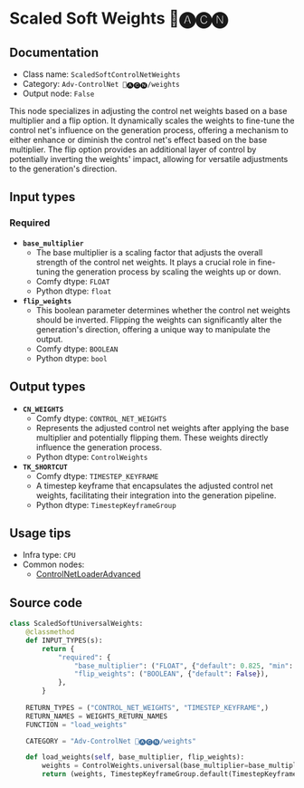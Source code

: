 # Scaled Soft Weights 🛂🅐🅒🅝
## Documentation
- Class name: `ScaledSoftControlNetWeights`
- Category: `Adv-ControlNet 🛂🅐🅒🅝/weights`
- Output node: `False`

This node specializes in adjusting the control net weights based on a base multiplier and a flip option. It dynamically scales the weights to fine-tune the control net's influence on the generation process, offering a mechanism to either enhance or diminish the control net's effect based on the base multiplier. The flip option provides an additional layer of control by potentially inverting the weights' impact, allowing for versatile adjustments to the generation's direction.
## Input types
### Required
- **`base_multiplier`**
    - The base multiplier is a scaling factor that adjusts the overall strength of the control net weights. It plays a crucial role in fine-tuning the generation process by scaling the weights up or down.
    - Comfy dtype: `FLOAT`
    - Python dtype: `float`
- **`flip_weights`**
    - This boolean parameter determines whether the control net weights should be inverted. Flipping the weights can significantly alter the generation's direction, offering a unique way to manipulate the output.
    - Comfy dtype: `BOOLEAN`
    - Python dtype: `bool`
## Output types
- **`CN_WEIGHTS`**
    - Comfy dtype: `CONTROL_NET_WEIGHTS`
    - Represents the adjusted control net weights after applying the base multiplier and potentially flipping them. These weights directly influence the generation process.
    - Python dtype: `ControlWeights`
- **`TK_SHORTCUT`**
    - Comfy dtype: `TIMESTEP_KEYFRAME`
    - A timestep keyframe that encapsulates the adjusted control net weights, facilitating their integration into the generation pipeline.
    - Python dtype: `TimestepKeyframeGroup`
## Usage tips
- Infra type: `CPU`
- Common nodes:
    - [ControlNetLoaderAdvanced](../../ComfyUI-Advanced-ControlNet/Nodes/ControlNetLoaderAdvanced.md)



## Source code
```python
class ScaledSoftUniversalWeights:
    @classmethod
    def INPUT_TYPES(s):
        return {
            "required": {
                "base_multiplier": ("FLOAT", {"default": 0.825, "min": 0.0, "max": 1.0, "step": 0.001}, ),
                "flip_weights": ("BOOLEAN", {"default": False}),
            },
        }
    
    RETURN_TYPES = ("CONTROL_NET_WEIGHTS", "TIMESTEP_KEYFRAME",)
    RETURN_NAMES = WEIGHTS_RETURN_NAMES
    FUNCTION = "load_weights"

    CATEGORY = "Adv-ControlNet 🛂🅐🅒🅝/weights"

    def load_weights(self, base_multiplier, flip_weights):
        weights = ControlWeights.universal(base_multiplier=base_multiplier, flip_weights=flip_weights)
        return (weights, TimestepKeyframeGroup.default(TimestepKeyframe(control_weights=weights))) 

```
